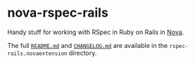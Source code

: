 # nova-rspec-rails

 Handy stuff for working with RSpec in Ruby on Rails in [Nova](https://nova.app/).

The full [`README.md`](rspec-rails.novaextension/README.md) and [`CHANGELOG.md`](rspec-rails.novaextension/CHANGELOG.md) are available in the `rspec-rails.novaextension` directory.
